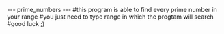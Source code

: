 --- prime_numbers ---
#this program is able to find every prime number in your range
#you just need to type range in which the progtam will search
#good luck ;)
